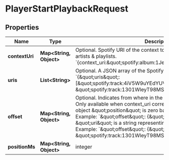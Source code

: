 

# PlayerStartPlaybackRequest


## Properties

| Name | Type | Description | Notes |
|------------ | ------------- | ------------- | -------------|
|**contextUri** | **Map&lt;String, Object&gt;** | Optional. Spotify URI of the context to play. Valid contexts are albums, artists &amp; playlists. &#x60;{context_uri:\&quot;spotify:album:1Je1IMUlBXcx1Fz0WE7oPT\&quot;}&#x60;  |  [optional] |
|**uris** | **List&lt;String&gt;** | Optional. A JSON array of the Spotify track URIs to play. For example: &#x60;{\&quot;uris\&quot;: [\&quot;spotify:track:4iV5W9uYEdYUVa79Axb7Rh\&quot;, \&quot;spotify:track:1301WleyT98MSxVHPZCA6M\&quot;]}&#x60;  |  [optional] |
|**offset** | **Map&lt;String, Object&gt;** | Optional. Indicates from where in the context playback should start. Only available when context_uri corresponds to an album or playlist object \&quot;position\&quot; is zero based and can’t be negative. Example: &#x60;\&quot;offset\&quot;: {\&quot;position\&quot;: 5}&#x60; \&quot;uri\&quot; is a string representing the uri of the item to start at. Example: &#x60;\&quot;offset\&quot;: {\&quot;uri\&quot;: \&quot;spotify:track:1301WleyT98MSxVHPZCA6M\&quot;}&#x60;  |  [optional] |
|**positionMs** | **Map&lt;String, Object&gt;** | integer |  [optional] |



